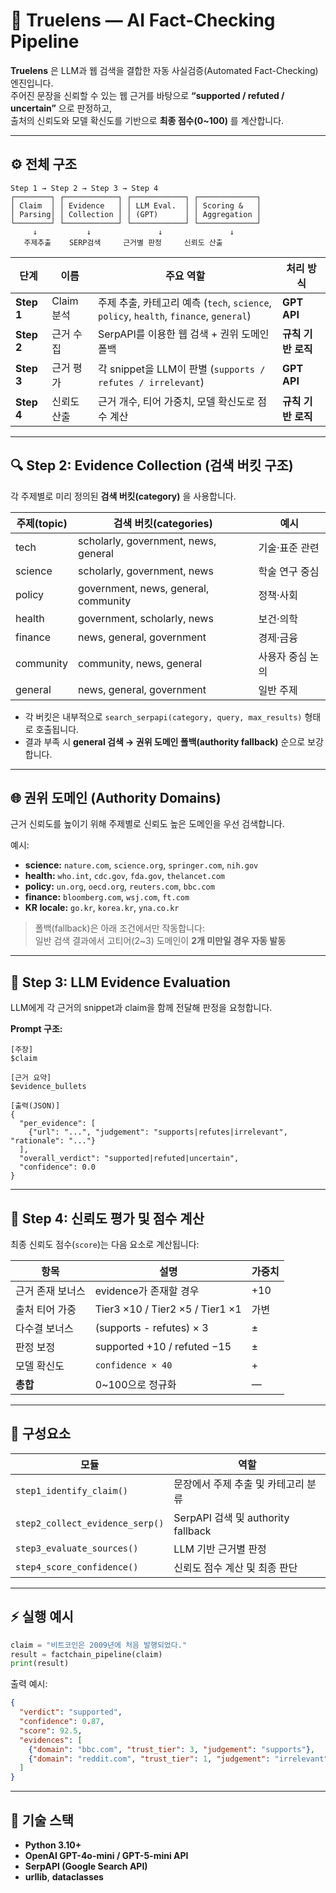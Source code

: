 # 🧠 Truelens — AI Fact-Checking Pipeline

**Truelens** 은 LLM과 웹 검색을 결합한 자동 사실검증(Automated Fact-Checking) 엔진입니다.  
주어진 문장을 신뢰할 수 있는 웹 근거를 바탕으로 **“supported / refuted / uncertain”** 으로 판정하고,  
출처의 신뢰도와 모델 확신도를 기반으로 **최종 점수(0~100)** 를 계산합니다.

---

## ⚙️ 전체 구조

```
Step 1 → Step 2 → Step 3 → Step 4
┌────────┐ ┌────────────┐ ┌────────────┐ ┌─────────────┐
│ Claim  │ │ Evidence   │ │ LLM Eval.  │ │ Scoring &   │
│ Parsing│ │ Collection │ │ (GPT)      │ │ Aggregation │
└────────┘ └────────────┘ └────────────┘ └─────────────┘
     ↓           ↓               ↓               ↓
   주제추출    SERP검색     근거별 판정     신뢰도 산출
```

| 단계 | 이름 | 주요 역할 | 처리 방식 |
|------|------|-----------|-----------|
| **Step 1** | Claim 분석 | 주제 추출, 카테고리 예측 (`tech`, `science`, `policy`, `health`, `finance`, `general`) | **GPT API** |
| **Step 2** | 근거 수집 | SerpAPI를 이용한 웹 검색 + 권위 도메인 폴백 | **규칙 기반 로직** |
| **Step 3** | 근거 평가 | 각 snippet을 LLM이 판별 (`supports / refutes / irrelevant`) | **GPT API** |
| **Step 4** | 신뢰도 산출 | 근거 개수, 티어 가중치, 모델 확신도로 점수 계산 | **규칙 기반 로직** |

---

## 🔍 Step 2: Evidence Collection (검색 버킷 구조)

각 주제별로 미리 정의된 **검색 버킷(category)** 을 사용합니다.

| 주제(topic) | 검색 버킷(categories) | 예시 |
|--------------|------------------------|------|
| tech | scholarly, government, news, general | 기술·표준 관련 |
| science | scholarly, government, news | 학술 연구 중심 |
| policy | government, news, general, community | 정책·사회 |
| health | government, scholarly, news | 보건·의학 |
| finance | news, general, government | 경제·금융 |
| community | community, news, general | 사용자 중심 논의 |
| general | news, general, government | 일반 주제 |

- 각 버킷은 내부적으로 `search_serpapi(category, query, max_results)` 형태로 호출됩니다.  
- 결과 부족 시 **general 검색 → 권위 도메인 폴백(authority fallback)** 순으로 보강합니다.

---

## 🌐 권위 도메인 (Authority Domains)

근거 신뢰도를 높이기 위해 주제별로 신뢰도 높은 도메인을 우선 검색합니다.

예시:

- **science:** `nature.com`, `science.org`, `springer.com`, `nih.gov`  
- **health:** `who.int`, `cdc.gov`, `fda.gov`, `thelancet.com`  
- **policy:** `un.org`, `oecd.org`, `reuters.com`, `bbc.com`  
- **finance:** `bloomberg.com`, `wsj.com`, `ft.com`  
- **KR locale:** `go.kr`, `korea.kr`, `yna.co.kr`

> 폴백(fallback)은 아래 조건에서만 작동합니다:  
> 일반 검색 결과에서 고티어(2~3) 도메인이 **2개 미만일 경우 자동 발동**

---

## 🧾 Step 3: LLM Evidence Evaluation

LLM에게 각 근거의 snippet과 claim을 함께 전달해 판정을 요청합니다.

**Prompt 구조:**

```text
[주장]
$claim

[근거 요약]
$evidence_bullets

[출력(JSON)]
{
  "per_evidence": [
    {"url": "...", "judgement": "supports|refutes|irrelevant", "rationale": "..."}
  ],
  "overall_verdict": "supported|refuted|uncertain",
  "confidence": 0.0
}
```

---

## 🧮 Step 4: 신뢰도 평가 및 점수 계산

최종 신뢰도 점수(`score`)는 다음 요소로 계산됩니다:

| 항목 | 설명 | 가중치 |
|------|------|---------|
| 근거 존재 보너스 | evidence가 존재할 경우 | +10 |
| 출처 티어 가중 | Tier3 ×10 / Tier2 ×5 / Tier1 ×1 | 가변 |
| 다수결 보너스 | (supports - refutes) × 3 | ± |
| 판정 보정 | supported +10 / refuted −15 | ± |
| 모델 확신도 | `confidence × 40` | + |
| **총합** | 0~100으로 정규화 | — |

---

## 🧰 구성요소

| 모듈 | 역할 |
|------|------|
| `step1_identify_claim()` | 문장에서 주제 추출 및 카테고리 분류 |
| `step2_collect_evidence_serp()` | SerpAPI 검색 및 authority fallback |
| `step3_evaluate_sources()` | LLM 기반 근거별 판정 |
| `step4_score_confidence()` | 신뢰도 점수 계산 및 최종 판단 |

---

## ⚡ 실행 예시

```python
claim = "비트코인은 2009년에 처음 발행되었다."
result = factchain_pipeline(claim)
print(result)
```

출력 예시:

```json
{
  "verdict": "supported",
  "confidence": 0.87,
  "score": 92.5,
  "evidences": [
    {"domain": "bbc.com", "trust_tier": 3, "judgement": "supports"},
    {"domain": "reddit.com", "trust_tier": 1, "judgement": "irrelevant"}
  ]
}
```

---

## 🧩 기술 스택

- **Python 3.10+**  
- **OpenAI GPT-4o-mini / GPT-5-mini API**  
- **SerpAPI (Google Search API)**  
- **urllib**, **dataclasses**


